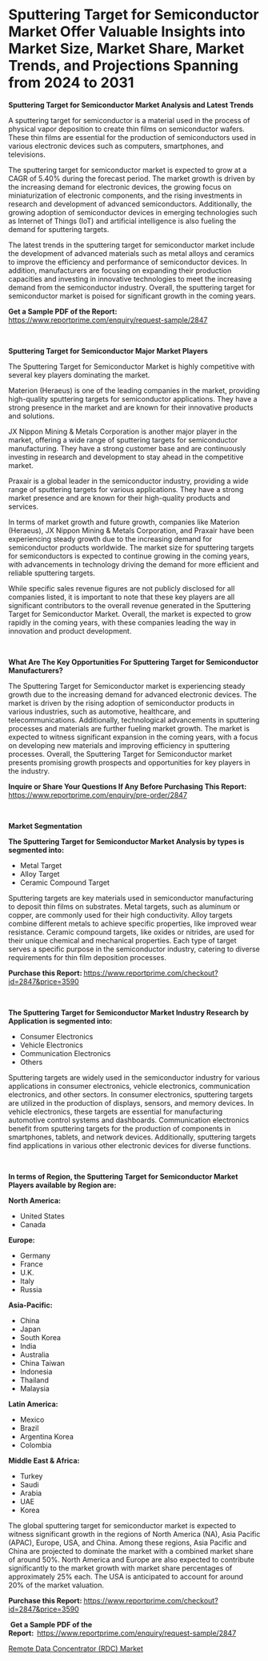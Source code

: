 <p><h1>Sputtering Target for Semiconductor Market Offer Valuable Insights into Market Size, Market Share, Market Trends, and Projections Spanning from 2024 to 2031</h1></p><p><strong>Sputtering Target for Semiconductor Market Analysis and Latest Trends</strong></p>
<p><p>A sputtering target for semiconductor is a material used in the process of physical vapor deposition to create thin films on semiconductor wafers. These thin films are essential for the production of semiconductors used in various electronic devices such as computers, smartphones, and televisions.</p><p>The sputtering target for semiconductor market is expected to grow at a CAGR of 5.40% during the forecast period. The market growth is driven by the increasing demand for electronic devices, the growing focus on miniaturization of electronic components, and the rising investments in research and development of advanced semiconductors. Additionally, the growing adoption of semiconductor devices in emerging technologies such as Internet of Things (IoT) and artificial intelligence is also fueling the demand for sputtering targets.</p><p>The latest trends in the sputtering target for semiconductor market include the development of advanced materials such as metal alloys and ceramics to improve the efficiency and performance of semiconductor devices. In addition, manufacturers are focusing on expanding their production capacities and investing in innovative technologies to meet the increasing demand from the semiconductor industry. Overall, the sputtering target for semiconductor market is poised for significant growth in the coming years.</p></p>
<p><strong>Get a Sample PDF of the Report:&nbsp;</strong> <a href="https://www.reportprime.com/enquiry/request-sample/2847">https://www.reportprime.com/enquiry/request-sample/2847</a></p>
<p>&nbsp;</p>
<p><strong>Sputtering Target for Semiconductor Major Market Players</strong></p>
<p><p>The Sputtering Target for Semiconductor Market is highly competitive with several key players dominating the market. </p><p>Materion (Heraeus) is one of the leading companies in the market, providing high-quality sputtering targets for semiconductor applications. They have a strong presence in the market and are known for their innovative products and solutions. </p><p>JX Nippon Mining & Metals Corporation is another major player in the market, offering a wide range of sputtering targets for semiconductor manufacturing. They have a strong customer base and are continuously investing in research and development to stay ahead in the competitive market. </p><p>Praxair is a global leader in the semiconductor industry, providing a wide range of sputtering targets for various applications. They have a strong market presence and are known for their high-quality products and services. </p><p>In terms of market growth and future growth, companies like Materion (Heraeus), JX Nippon Mining & Metals Corporation, and Praxair have been experiencing steady growth due to the increasing demand for semiconductor products worldwide. The market size for sputtering targets for semiconductors is expected to continue growing in the coming years, with advancements in technology driving the demand for more efficient and reliable sputtering targets. </p><p>While specific sales revenue figures are not publicly disclosed for all companies listed, it is important to note that these key players are all significant contributors to the overall revenue generated in the Sputtering Target for Semiconductor Market. Overall, the market is expected to grow rapidly in the coming years, with these companies leading the way in innovation and product development.</p></p>
<p>&nbsp;</p>
<p><strong>What Are The Key Opportunities For Sputtering Target for Semiconductor Manufacturers?</strong></p>
<p><p>The Sputtering Target for Semiconductor market is experiencing steady growth due to the increasing demand for advanced electronic devices. The market is driven by the rising adoption of semiconductor products in various industries, such as automotive, healthcare, and telecommunications. Additionally, technological advancements in sputtering processes and materials are further fueling market growth. The market is expected to witness significant expansion in the coming years, with a focus on developing new materials and improving efficiency in sputtering processes. Overall, the Sputtering Target for Semiconductor market presents promising growth prospects and opportunities for key players in the industry.</p></p>
<p><strong>Inquire or Share Your Questions If Any Before Purchasing This Report:</strong> <a href="https://www.reportprime.com/enquiry/pre-order/2847">https://www.reportprime.com/enquiry/pre-order/2847</a></p>
<p>&nbsp;</p>
<p><strong>Market Segmentation</strong></p>
<p><strong>The Sputtering Target for Semiconductor Market Analysis by types is segmented into:</strong></p>
<p><ul><li>Metal Target</li><li>Alloy Target</li><li>Ceramic Compound Target</li></ul></p>
<p><p>Sputtering targets are key materials used in semiconductor manufacturing to deposit thin films on substrates. Metal targets, such as aluminum or copper, are commonly used for their high conductivity. Alloy targets combine different metals to achieve specific properties, like improved wear resistance. Ceramic compound targets, like oxides or nitrides, are used for their unique chemical and mechanical properties. Each type of target serves a specific purpose in the semiconductor industry, catering to diverse requirements for thin film deposition processes.</p></p>
<p><strong>Purchase this Report:&nbsp;</strong><a href="https://www.reportprime.com/checkout?id=2847&price=3590">https://www.reportprime.com/checkout?id=2847&price=3590</a></p>
<p>&nbsp;</p>
<p><strong>The Sputtering Target for Semiconductor Market Industry Research by Application is segmented into:</strong></p>
<p><ul><li>Consumer Electronics</li><li>Vehicle Electronics</li><li>Communication Electronics</li><li>Others</li></ul></p>
<p><p>Sputtering targets are widely used in the semiconductor industry for various applications in consumer electronics, vehicle electronics, communication electronics, and other sectors. In consumer electronics, sputtering targets are utilized in the production of displays, sensors, and memory devices. In vehicle electronics, these targets are essential for manufacturing automotive control systems and dashboards. Communication electronics benefit from sputtering targets for the production of components in smartphones, tablets, and network devices. Additionally, sputtering targets find applications in various other electronic devices for diverse functions.</p></p>
<p>&nbsp;</p>
<p><strong>In terms of Region, the Sputtering Target for Semiconductor Market Players available by Region are:</strong></p>
<p>
    <p> <strong> North America: </strong>
        <ul>
            <li>United States</li>
            <li>Canada</li>
        </ul>
        </p> 
    <p> <strong> Europe: </strong>
        <ul>
            <li>Germany</li>
            <li>France</li>
            <li>U.K.</li>
            <li>Italy</li>
            <li>Russia</li>
        </ul>
        </p> 
    <p> <strong> Asia-Pacific: </strong>
        <ul>
            <li>China</li>
            <li>Japan</li>
            <li>South Korea</li>
            <li>India</li>
            <li>Australia</li>
            <li>China Taiwan</li>
            <li>Indonesia</li>
            <li>Thailand</li>
            <li>Malaysia</li>
        </ul>
        </p> 
    <p> <strong> Latin America: </strong>
        <ul>
            <li>Mexico</li>
            <li>Brazil</li>
            <li>Argentina Korea</li>
            <li>Colombia</li>
        </ul>
        </p> 
    <p> <strong> Middle East & Africa: </strong>
        <ul>
            <li>Turkey</li>
            <li>Saudi</li>
            <li>Arabia</li>
            <li>UAE</li>
            <li>Korea</li>
        </ul>
    </p>
    </p>
<p><p>The global sputtering target for semiconductor market is expected to witness significant growth in the regions of North America (NA), Asia Pacific (APAC), Europe, USA, and China. Among these regions, Asia Pacific and China are projected to dominate the market with a combined market share of around 50%. North America and Europe are also expected to contribute significantly to the market growth with market share percentages of approximately 25% each. The USA is anticipated to account for around 20% of the market valuation.</p></p>
<p><strong>Purchase this Report: </strong><a href="https://www.reportprime.com/checkout?id=2847&price=3590">https://www.reportprime.com/checkout?id=2847&price=3590</a></p>
<p>&nbsp;<strong>Get a Sample PDF of the Report:&nbsp;&nbsp;</strong><a href="https://www.reportprime.com/enquiry/request-sample/2847">https://www.reportprime.com/enquiry/request-sample/2847</a></p>
<p><strong></strong></p>
<p><p><a href="https://github.com/santosh758595/Market-Research-Report-List-3/blob/main/remote-data-concentrator-rdc-market.md">Remote Data Concentrator (RDC) Market</a></p></p>